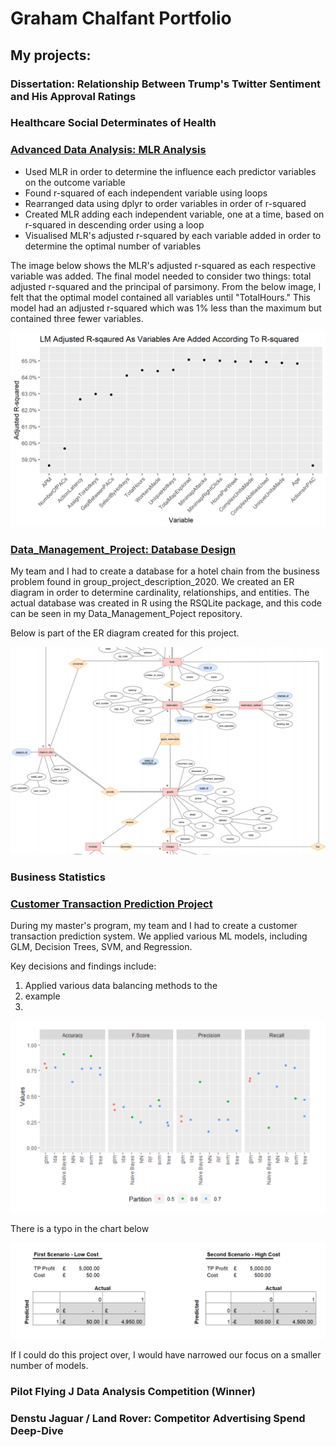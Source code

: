 # Graham Chalfant Portfolio
## My projects:

### Dissertation: Relationship Between Trump's Twitter Sentiment and His Approval Ratings


### Healthcare Social Determinates of Health 


### [Advanced Data Analysis: MLR Analysis](https://github.com/GrahamChalfant/Advanced_Data_Analysis_Project)

- Used MLR in order to determine the influence each predictor variables on the outcome variable
- Found r-squared of each independent variable using loops
- Rearranged data using dplyr to order variables in order of r-squared
- Created MLR adding each independent variable, one at a time, based on r-squared in descending order using a loop
- Visualised MLR's adjusted r-squared by each variable added in order to determine the optimal number of variables 

The image below shows the MLR's adjusted r-squared as each respective variable was added. The final model needed to consider two things: total adjusted r-squared and the principal of parsimony. From the below image, I felt that the optimal model contained all variables until "TotalHours." This model had an adjusted r-squared which was 1% less than the maximum but contained three fewer variables. 

![](/images/multiple_lm_rsquared.png)



### [Data_Management_Project: Database Design](https://github.com/GrahamChalfant/Data_Management_Project)

My team and I had to create a database for a hotel chain from the business problem found in group_project_description_2020. We created an ER diagram in order to determine cardinality, relationships, and entities. The actual database was created in R using the RSQLite package, and this code can be seen in my Data_Management_Poject repository.

Below is part of the ER diagram created for this project. 

![](/images/ER_Diagram_Part.png)

### Business Statistics 

 
### [Customer Transaction Prediction Project](https://github.com/GrahamChalfant/Customer_Transaction_Prediction_Project)

During my master's program, my team and I had to create a customer transaction prediction system. We applied various ML models, including GLM, Decision Trees, SVM, and Regression.

Key decisions and findings include:
1. Applied various data balancing methods to the
2. example
3. 

![](/images/AIP_Model_Comparison.png)

There is a typo in the chart below

![](/images/AIP_Confusion_Matrix_Costs.png)

If I could do this project over, I would have narrowed our focus on a smaller number of models.



### Pilot Flying J Data Analysis Competition (Winner) 


### Denstu Jaguar / Land Rover: Competitor Advertising Spend Deep-Dive 


